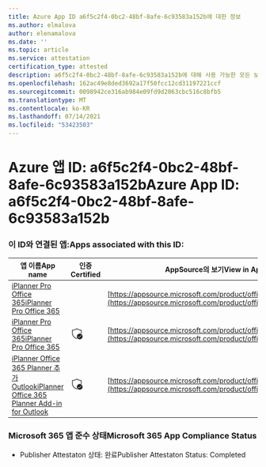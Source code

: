 ```yaml
---
title: Azure App ID a6f5c2f4-0bc2-48bf-8afe-6c93583a152b에 대한 정보
ms.author: elmalova
author: elenamalova
ms.date: ''
ms.topic: article
ms.service: attestation
certification_type: attested
description: a6f5c2f4-0bc2-48bf-8afe-6c93583a152b에 대해 사용 가능한 모든 보안 및 규정 준수 정보입니다.
ms.openlocfilehash: 162ac49e8ded3692a17f50fcc12cd31197221ccf
ms.sourcegitcommit: 0098942ce316ab984e09fd9d2063cbc516c8bfb5
ms.translationtype: MT
ms.contentlocale: ko-KR
ms.lasthandoff: 07/14/2021
ms.locfileid: "53423503"
---
```

# <a name="azure-app-id-a6f5c2f4-0bc2-48bf-8afe-6c93583a152b"></a><span data-ttu-id="e7cc8-103">Azure 앱 ID: a6f5c2f4-0bc2-48bf-8afe-6c93583a152b</span><span class="sxs-lookup"><span data-stu-id="e7cc8-103">Azure App ID: a6f5c2f4-0bc2-48bf-8afe-6c93583a152b</span></span>


### <a name="apps-associated-with-this-id"></a><span data-ttu-id="e7cc8-104">이 ID와 연결된 앱:</span><span class="sxs-lookup"><span data-stu-id="e7cc8-104">Apps associated with this ID:</span></span>
| <span data-ttu-id="e7cc8-105">**앱 이름**</span><span class="sxs-lookup"><span data-stu-id="e7cc8-105">**App name**</span></span> | <span data-ttu-id="e7cc8-106">**인증**</span><span class="sxs-lookup"><span data-stu-id="e7cc8-106">**Certified**</span></span> | <span data-ttu-id="e7cc8-107">**AppSource의 보기**</span><span class="sxs-lookup"><span data-stu-id="e7cc8-107">**View in AppSource**</span></span> |
|-|-|-|
| [<span data-ttu-id="e7cc8-108">iPlanner Pro Office 365</span><span class="sxs-lookup"><span data-stu-id="e7cc8-108">iPlanner Pro Office 365</span></span>](https://docs.microsoft.com/en-us/microsoft-365-app-certification/forward/17859280.iplannerpro) |  | [https://appsource.microsoft.com/product/office/17859280.iplannerpro](https://appsource.microsoft.com/product/office/17859280.iplannerpro) |
| [<span data-ttu-id="e7cc8-109">iPlanner Pro Office 365</span><span class="sxs-lookup"><span data-stu-id="e7cc8-109">iPlanner Pro Office 365</span></span>](https://docs.microsoft.com/en-us/microsoft-365-app-certification/forward/WA104380464) | <img alt="Certified application badge" src="../media/certified-badge.png" height="25" width="25" /> | [https://appsource.microsoft.com/product/office/WA104380464](https://appsource.microsoft.com/product/office/WA104380464) |
| [<span data-ttu-id="e7cc8-110">iPlanner Office 365 Planner 추가 Outlook</span><span class="sxs-lookup"><span data-stu-id="e7cc8-110">iPlanner Office 365 Planner Add-in for Outlook</span></span>](https://docs.microsoft.com/en-us/microsoft-365-app-certification/forward/WA104380147) | <img alt="Certified application badge" src="../media/certified-badge.png" height="25" width="25" /> | [https://appsource.microsoft.com/product/office/WA104380147](https://appsource.microsoft.com/product/office/WA104380147) |

### <a name="microsoft-365-app-compliance-status"></a><span data-ttu-id="e7cc8-111">Microsoft 365 앱 준수 상태</span><span class="sxs-lookup"><span data-stu-id="e7cc8-111">Microsoft 365 App Compliance Status</span></span>
- <span data-ttu-id="e7cc8-112">Publisher Attestaton 상태: 완료</span><span class="sxs-lookup"><span data-stu-id="e7cc8-112">Publisher Attestaton Status: Completed</span></span>
